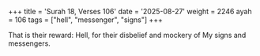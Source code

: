 +++
title = 'Surah 18, Verses 106'
date = '2025-08-27'
weight = 2246
ayah = 106
tags = ["hell", "messenger", "signs"]
+++

That is their reward: Hell, for their disbelief and mockery of My signs and messengers.